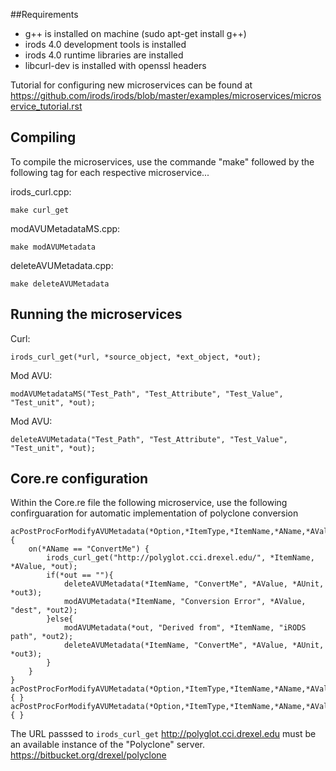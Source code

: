 ##Requirements 

* g++ is installed on machine (sudo apt-get install g++)
* irods 4.0 development tools is installed
* irods 4.0 runtime libraries are installed
* libcurl-dev is installed with openssl headers

Tutorial for configuring new microservices can be found at <https://github.com/irods/irods/blob/master/examples/microservices/microservice_tutorial.rst>

## Compiling

To compile the microservices, use the commande "make" followed by the following tag for each respective microservice...

irods\_curl.cpp:

    make curl_get

modAVUMetadataMS.cpp:

    make modAVUMetadata

deleteAVUMetadata.cpp:

    make deleteAVUMetadata

## Running the microservices

Curl:

    irods_curl_get(*url, *source_object, *ext_object, *out);

Mod AVU:

    modAVUMetadataMS("Test_Path", "Test_Attribute", "Test_Value", "Test_unit", *out);

Mod AVU:

    deleteAVUMetadata("Test_Path", "Test_Attribute", "Test_Value", "Test_unit", *out);

## Core.re configuration

Within the Core.re file the following microservice, use the following confirguaration for automatic implementation of polyclone conversion

    acPostProcForModifyAVUMetadata(*Option,*ItemType,*ItemName,*AName,*AValue,*AUnit) { 
    	on(*AName == "ConvertMe") {
    		irods_curl_get("http://polyglot.cci.drexel.edu/", *ItemName, *AValue, *out);
    		if(*out == ""){
    			deleteAVUMetadata(*ItemName, "ConvertMe", *AValue, *AUnit, *out3);
    			modAVUMetadata(*ItemName, "Conversion Error", *AValue, "dest", *out2);
    		}else{
    			modAVUMetadata(*out, "Derived from", *ItemName, "iRODS path", *out2);
    			deleteAVUMetadata(*ItemName, "ConvertMe", *AValue, *AUnit, *out3); 	
    		}
    	}
    }
    acPostProcForModifyAVUMetadata(*Option,*ItemType,*ItemName,*AName,*AValue,*AUnit) { }
    acPostProcForModifyAVUMetadata(*Option,*ItemType,*ItemName,*AName,*AValue) { }

The URL passsed to `irods_curl_get` <http://polyglot.cci.drexel.edu> must be an available instance of the "Polyclone" server. <https://bitbucket.org/drexel/polyclone>
